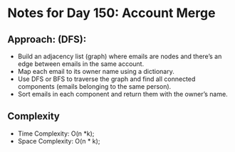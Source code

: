 # Notes for Day 150: Account Merge

## Approach: (DFS):

- Build an adjacency list (graph) where emails are nodes and there’s an edge between emails in the same account.
- Map each email to its owner name using a dictionary.
- Use DFS or BFS to traverse the graph and find all connected components (emails belonging to the same person).
- Sort emails in each component and return them with the owner’s name.

## Complexity

- Time Complexity: O(n \*k);
- Space Complexity: O(n \* k);
